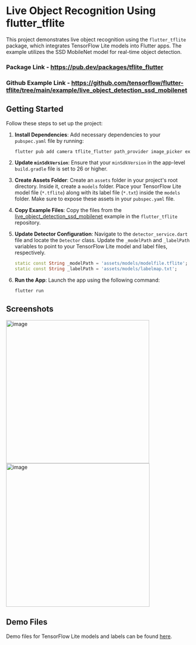 
# Live Object Recognition Using flutter_tflite

This project demonstrates live object recognition using the `flutter_tflite` package, which integrates TensorFlow Lite models into Flutter apps. The example utilizes the SSD MobileNet model for real-time object detection.
### Package Link - https://pub.dev/packages/tflite_flutter
### Github Example Link - https://github.com/tensorflow/flutter-tflite/tree/main/example/live_object_detection_ssd_mobilenet
## Getting Started

Follow these steps to set up the project:

1. **Install Dependencies**: Add necessary dependencies to your `pubspec.yaml` file by running:
    ```bash
    flutter pub add camera tflite_flutter path_provider image_picker exif
    ```

2. **Update `minSdkVersion`**: Ensure that your `minSdkVersion` in the app-level `build.gradle` file is set to 26 or higher.

3. **Create Assets Folder**: Create an `assets` folder in your project's root directory. Inside it, create a `models` folder. Place your TensorFlow Lite model file (`*.tflite`) along with its label file (`*.txt`) inside the `models` folder. Make sure to expose these assets in your `pubspec.yaml` file.

4. **Copy Example Files**: Copy the files from the [live_object_detection_ssd_mobilenet](https://github.com/tensorflow/flutter-tflite/tree/main/example/live_object_detection_ssd_mobilenet) example in the `flutter_tflite` repository.

5. **Update Detector Configuration**: Navigate to the `detector_service.dart` file and locate the `Detector` class. Update the `_modelPath` and `_labelPath` variables to point to your TensorFlow Lite model and label files, respectively.

    ```dart
    static const String _modelPath = 'assets/models/modelfile.tflite';
    static const String _labelPath = 'assets/models/labelmap.txt';
    ```

6. **Run the App**: Launch the app using the following command:
    ```bash
    flutter run
    ```

## Screenshots

<img width="391" alt="image" src="https://github.com/abhinike/gdsc_tech_nova/assets/84562856/b11e1e7e-7aab-474f-97da-a9aab31737b0">
<img width="392" alt="image" src="https://github.com/abhinike/gdsc_tech_nova/assets/84562856/f8596069-f946-4fee-896b-467ec11e4a67">




## Demo Files

Demo files for TensorFlow Lite models and labels can be found [here](https://github.com/shaqian/flutter_tflite/tree/master/example/assets).


